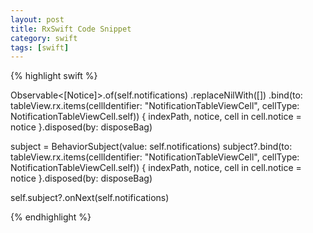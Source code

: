 ```yaml
---
layout: post
title: RxSwift Code Snippet
category: swift
tags: [swift]
---
```



{% highlight swift %}

Observable<[Notice]>.of(self.notifications)
    .replaceNilWith([])
    .bind(to: tableView.rx.items(cellIdentifier: "NotificationTableViewCell", cellType: NotificationTableViewCell.self)) { indexPath, notice, cell in
        cell.notice = notice
    }.disposed(by: disposeBag)


subject = BehaviorSubject(value: self.notifications)
subject?.bind(to: tableView.rx.items(cellIdentifier: "NotificationTableViewCell", cellType: NotificationTableViewCell.self)) { indexPath, notice, cell in
    cell.notice = notice
    }.disposed(by: disposeBag)

self.subject?.onNext(self.notifications)

{% endhighlight %}
